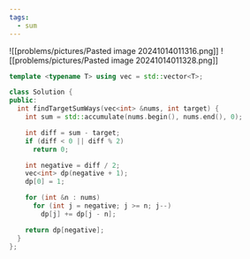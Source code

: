 ```yaml
---
tags:
  - sum
---
```

![[problems/pictures/Pasted image 20241014011316.png]]
![[problems/pictures/Pasted image 20241014011328.png]]



```c++
template <typename T> using vec = std::vector<T>;

class Solution {
public:
  int findTargetSumWays(vec<int> &nums, int target) {
    int sum = std::accumulate(nums.begin(), nums.end(), 0);

    int diff = sum - target;
    if (diff < 0 || diff % 2)
      return 0;

    int negative = diff / 2;
    vec<int> dp(negative + 1);
    dp[0] = 1;

    for (int &n : nums)
      for (int j = negative; j >= n; j--)
        dp[j] += dp[j - n];

    return dp[negative];
  }
};
```
